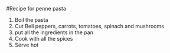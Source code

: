 #Recipe for penne pasta 

1) Boil the pasta 
2) Cut Bell peppers, carrots, tomatoes, spinach and mushrooms 
3) put all the ingredients in the pan 
4) Cook with all the spices 
5) Serve hot 